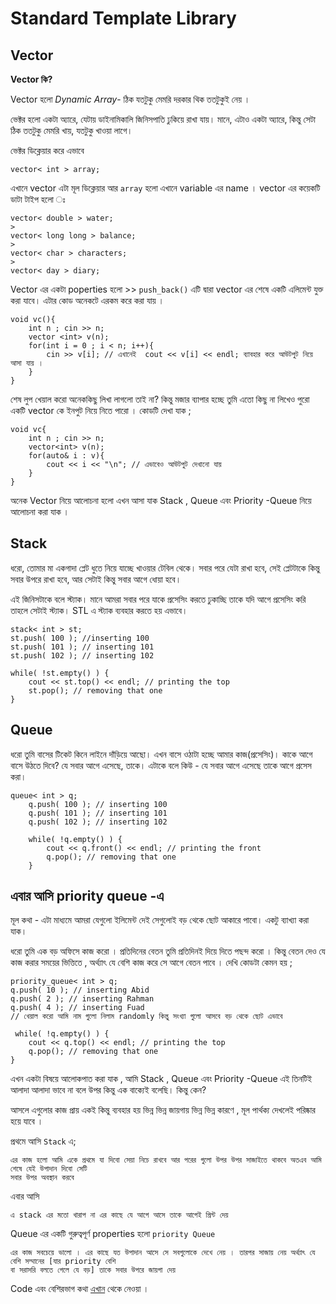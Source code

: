 # **S**tandard **T**emplate **L**ibrary
    
## Vector 
>
**Vector কি?**
>
Vector হলো *Dynamic Array*- ঠিক যতটুকু মেমরি দরকার থিক ততটুকুই নেয় । 
> 
ভেক্টর হলো একটা অ্যারে, যেটায় ডাইনামিকালি জিনিসপাতি ঢুকিয়ে রাখা যায়। মানে, এটাও একটা অ্যারে, কিন্তু সেটা ঠিক ততটুকু মেমরি খায়, যতটুকু খাওয়া লাগে।
>

ভেক্টর ডিক্লেয়ার করে এভাবে 
>
`vector< int > array;`
>
এখানে vector<variable type> এটা মূল ডিক্লেয়ার আর ``array`` হলো এখানে variable এর name ।
vector এর কয়েকটি ডাটা টাইপ হলো ঃ
>
```
vector< double > water;
>
vector< long long > balance;
>
vector< char > characters;
>
vector< day > diary;
```

> 
Vector এর একটা poperties হলো  >> `push_back()`
এটি দ্বারা vector এর শেষে একটি এলিমেন্ট যুক্ত করা যাবে। এটার কোড অনেকটে এরকম করে করা যায় ।
```
void vc(){
    int n ; cin >> n;
    vector <int> v(n);
    for(int i = 0 ; i < n; i++){
        cin >> v[i]; // এখানেই  cout << v[i] << endl; ব্যাবহার করে আউটপুট নিয়ে আসা যায় ।
    }
}
```
শেষ লুপ খেয়াল করো অনেককিছু লিখা লাগলো তাই না? কিন্তু মজার ব্যাপার হচ্ছে তুমি এতো কিছু না লিখেও পুরো একটি vector কে ইনপুট নিয়ে নিতে পারো । কোডটি দেখা যাক ;
```
void vc{
    int n ; cin >> n;
    vector<int> v(n);
    for(auto& i : v){
        cout << i << "\n"; // এভাবেও আউটপুট দেখানো যায় 
    }
}
```

অনেক Vector নিয়ে আলোচনা হলো এখন আসা যাক Stack , Queue এবং Priority -Queue নিয়ে আলোচনা করা যাক । 


## Stack
>
ধরো, তোমার মা একগাদা প্লেট ধুতে নিয়ে যাচ্ছে খাওয়ার টেবিল থেকে। সবার পরে যেটা রাখা হবে, সেই প্লেটটাকে কিন্তু সবার উপরে রাখা হবে, আর সেটাই কিন্তু সবার আগে ধোয়া হবে।

এই জিনিসটাকে বলে স্ট্যাক। মানে আমরা সবার পরে যাকে প্রসেসিং করতে ঢুকাচ্ছি তাকে যদি আগে প্রসেসিং করি তাহলে সেটাই স্ট্যাক। STL এ স্ট্যাক ব্যবহার করতে হয় এভাবে।

```
stack< int > st;
st.push( 100 ); //inserting 100
st.push( 101 ); // inserting 101
st.push( 102 ); // inserting 102
    
while( !st.empty() ) {
    cout << st.top() << endl; // printing the top
    st.pop(); // removing that one
}
```

## Queue
>
ধরো তুমি বাসের টিকেট কিনে লাইনে দাঁড়িয়ে আছো। এখন বাসে ওঠাটা হচ্ছে আমার কাজ(প্রসেসিং)। কাকে আগে বাসে উঠতে দিবে? যে সবার আগে এসেছে, তাকে। এটাকে বলে কিউ - যে সবার আগে এসেছে তাকে আগে প্রসেস করা।

```
queue< int > q;
    q.push( 100 ); // inserting 100
    q.push( 101 ); // inserting 101
    q.push( 102 ); // inserting 102
   
    while( !q.empty() ) {
        cout << q.front() << endl; // printing the front
        q.pop(); // removing that one
    }
```

## এবার আসি priority queue -এ
>
মূল কথা - এটা মাধ্যমে আমরা যেগুলো ইলিমেন্ট দেই সেগুলোই বড় থেকে ছোট আকারে পাবো। একটু ব্যাখ্যা করা যাক।
>
ধরো তুমি এক বড় অফিসে কাজ করো । প্রতিদিনের বেতন তুমি প্রতিদিনই দিয়ে দিতে পছন্দ করো । কিন্তু বেতন দেও যে কাজ করার সময়ের ভিত্তিতে , অর্থ্যাৎ যে বেশি কাজ করে সে আগে বেতন পাবে ।
দেখি কোডটা কেমন হয় ;
```
priority_queue< int > q;
q.push( 10 ); // inserting Abid
q.push( 2 ); // inserting Rahman
q.push( 4 ); // inserting Fuad 
// খেয়াল করো আমি নাম গুলো নিলাম randomly কিন্তু সংখ্যা গুলো আসবে বড় থেকে ছোট এভাবে  
   
 while( !q.empty() ) {
    cout << q.top() << endl; // printing the top
    q.pop(); // removing that one
}
```

এখন একটা বিষয়ে আলোকপাত করা যাক , আমি Stack , Queue এবং Priority -Queue এই তিনটিই আলাদা আলাদা ভাবে না বলে উপর কিন্তু এক বাক্যেই বলেছি। কিন্তু কেন?
>
আসলে এগুলোর কাজ প্রায় একই কিন্তু ব্যবহার হয় ভিন্ন ভিন্ন জায়গায় ভিন্ন ভিন্ন কারণে , মূল পার্থক্য দেখলেই পরিষ্কার হয়ে যাবে ।

প্রথমে আসি `Stack` এ;
``` 
এর কাজ হলো আমি একে প্রথমে যা দিবো সেয়া নিচে রাখবে আর পরের গুলো উপর উপর সাজাইতে থাকবে অতএব আমি শেষে যেই উপাদান দিবো সেটি 
সবার উপর অবস্থান করবে  
```
এবার আসি 
```
এ stack এর মতো খারাপ না এর কাছে যে আগে আসে তাকে আগেই প্রিন্ট দেয় 
```
Queue এর একটি গুরুত্বপূর্ণ properties হলো `priority Queue` 
```
এর কাজ সবচেয়ে ভালো । এর কাছে যত উপাদান আসে সে সবগুলোকে দেখে নেয় । তারপর সাজায় নেয় অর্থ্যাৎ যে বেশি সম্মানের [যার priority বেশি
বা সরাসরি বলতে গেলে যে বড়] তাকে সবার উপরে জায়গা দেয়
```


Code এবং বেশিরভাগ কথা [এখান](http://www.progkriya.org/gyan/stl.html#section12) থেকে নেওয়া । 